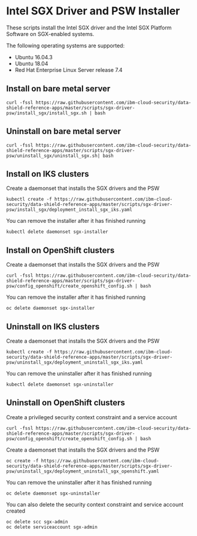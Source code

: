 # Intel SGX Driver and PSW Installer
These scripts install the Intel SGX driver and the Intel SGX Platform Software on SGX-enabled systems. 

The following operating systems are supported:
* Ubuntu 16.04.3
* Ubuntu 18.04
* Red Hat Enterprise Linux Server release 7.4

## Install on bare metal server
```
curl -fssl https://raw.githubusercontent.com/ibm-cloud-security/data-shield-reference-apps/master/scripts/sgx-driver-psw/install_sgx/install_sgx.sh | bash
```

## Uninstall on bare metal server 
```
curl -fssl https://raw.githubusercontent.com/ibm-cloud-security/data-shield-reference-apps/master/scripts/sgx-driver-psw/uninstall_sgx/uninstall_sgx.sh| bash
```

## Install on IKS clusters
Create a daemonset that installs the SGX drivers and the PSW
```
kubectl create -f https://raw.githubusercontent.com/ibm-cloud-security/data-shield-reference-apps/master/scripts/sgx-driver-psw/install_sgx/deployment_install_sgx_iks.yaml
```
You can remove the installer after it has finished running
```
kubectl delete daemonset sgx-installer
```

## Install on OpenShift clusters
Create a daemonset that installs the SGX drivers and the PSW
```
curl -fssl https://raw.githubusercontent.com/ibm-cloud-security/data-shield-reference-apps/master/scripts/sgx-driver-psw/config_openshift/create_openshift_config.sh | bash
```
You can remove the installer after it has finished running
```
oc delete daemonset sgx-installer
```

## Uninstall on IKS clusters
Create a daemonset that installs the SGX drivers and the PSW
```
kubectl create -f https://raw.githubusercontent.com/ibm-cloud-security/data-shield-reference-apps/master/scripts/sgx-driver-psw/uninstall_sgx/deployment_uninstall_sgx_iks.yaml
```

You can remove the uninstaller after it has finished running
```
kubectl delete daemonset sgx-uninstaller
```

## Uninstall on OpenShift clusters
Create a privileged security context constraint and a service account
```
curl -fssl https://raw.githubusercontent.com/ibm-cloud-security/data-shield-reference-apps/master/scripts/sgx-driver-psw/config_openshift/create_openshift_config.sh | bash
```
Create a daemonset that installs the SGX drivers and the PSW
```
oc create -f https://raw.githubusercontent.com/ibm-cloud-security/data-shield-reference-apps/master/scripts/sgx-driver-psw/uninstall_sgx/deployment_uninstall_sgx_openshift.yaml
```

You can remove the uninstaller after it has finished running
```
oc delete daemonset sgx-uninstaller
```

You can also delete the security context constraint and service account created
```
oc delete scc sgx-admin
oc delete serviceaccount sgx-admin
```


